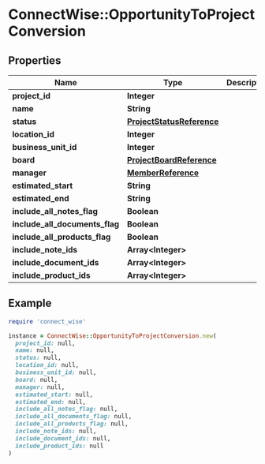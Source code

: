 # ConnectWise::OpportunityToProjectConversion

## Properties

| Name | Type | Description | Notes |
| ---- | ---- | ----------- | ----- |
| **project_id** | **Integer** |  | [optional] |
| **name** | **String** |  | [optional] |
| **status** | [**ProjectStatusReference**](ProjectStatusReference.md) |  | [optional] |
| **location_id** | **Integer** |  | [optional] |
| **business_unit_id** | **Integer** |  | [optional] |
| **board** | [**ProjectBoardReference**](ProjectBoardReference.md) |  | [optional] |
| **manager** | [**MemberReference**](MemberReference.md) |  | [optional] |
| **estimated_start** | **String** |  | [optional] |
| **estimated_end** | **String** |  | [optional] |
| **include_all_notes_flag** | **Boolean** |  | [optional] |
| **include_all_documents_flag** | **Boolean** |  | [optional] |
| **include_all_products_flag** | **Boolean** |  | [optional] |
| **include_note_ids** | **Array&lt;Integer&gt;** |  | [optional] |
| **include_document_ids** | **Array&lt;Integer&gt;** |  | [optional] |
| **include_product_ids** | **Array&lt;Integer&gt;** |  | [optional] |

## Example

```ruby
require 'connect_wise'

instance = ConnectWise::OpportunityToProjectConversion.new(
  project_id: null,
  name: null,
  status: null,
  location_id: null,
  business_unit_id: null,
  board: null,
  manager: null,
  estimated_start: null,
  estimated_end: null,
  include_all_notes_flag: null,
  include_all_documents_flag: null,
  include_all_products_flag: null,
  include_note_ids: null,
  include_document_ids: null,
  include_product_ids: null
)
```

